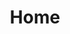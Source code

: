 ---
home: true
title: Home
heroImage: https://avatars.githubusercontent.com/u/183313352
actions:
  - text: Get Started
    link: /get-started.html
    type: primary

features:
  - title: x86-based
    details: With all the power of x86 and even more, aiming to make the migration from x86 to x96 easier with almost a 1:1 translation.
  - title: Size Efficient
    details: More efficient encodings of small immediates when moving to bigger registers.
  - title: Unified Data Sizes
    details: 8-bit to 128-bit data sizes with suffixes (b, w, d, o, s) for better clarity and consistency.
  - title: Embedded Comments
    details: Allows embedding comments in the binary output to provide metadata or warnings.
  - title: Modernized
    details: Remove outdated and unused x86 instructions while keeping the least migration steps.
  - title: Standardized Register Names
    details: Register names are standerdized and scalable, making it simpler to access every part of a register and now informations about it.

footer: Licensed under GNU General Public License v2.0 | Copyright © 2024-present Ignitem
---